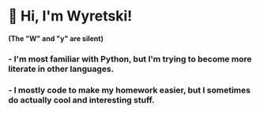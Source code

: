 # 🐾 Hi, I'm Wyretski!
#### (The "W" and "y" are silent)
### - I'm most familiar with Python, but I'm trying to become more literate in other languages.
### - I mostly code to make my homework easier, but I sometimes do actually cool and interesting stuff.
